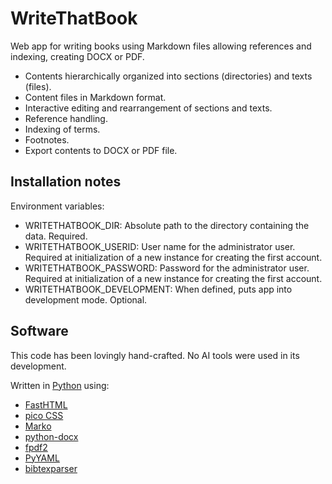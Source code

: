# WriteThatBook

Web app for writing books using Markdown files allowing references and
indexing, creating DOCX or PDF.

- Contents hierarchically organized into sections (directories) and texts (files).
- Content files in Markdown format.
- Interactive editing and rearrangement of sections and texts.
- Reference handling.
- Indexing of terms.
- Footnotes.
- Export contents to DOCX or PDF file.

## Installation notes

Environment variables:

- WRITETHATBOOK_DIR: Absolute path to the directory containing the data. Required.
- WRITETHATBOOK_USERID: User name for the administrator user. Required
  at initialization of a new instance for creating the first account.
- WRITETHATBOOK_PASSWORD: Password for the administrator user.
  Required at initialization of a new instance for creating the first account.
- WRITETHATBOOK_DEVELOPMENT: When defined, puts app into development mode. Optional.

## Software

This code has been lovingly hand-crafted. No AI tools were used in its development.

Written in [Python](https://www.python.org/) using:

- [FastHTML](https://fastht.ml/)
- [pico CSS](https://picocss.com/)
- [Marko](https://marko-py.readthedocs.io/)
- [python-docx](https://python-docx.readthedocs.io/en/latest/)
- [fpdf2](https://py-pdf.github.io/fpdf2/)
- [PyYAML](https://pypi.org/project/PyYAML/)
- [bibtexparser](https://pypi.org/project/bibtexparser/)
